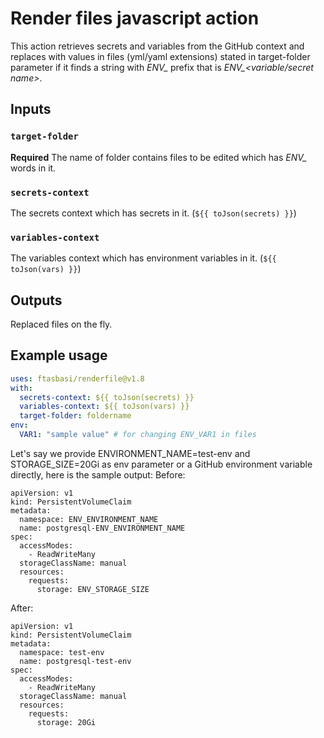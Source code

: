 # Render files javascript action

This action retrieves secrets and variables from the GitHub context and replaces with values in files (yml/yaml extensions) stated in target-folder parameter if it finds a string with *ENV_* prefix that is *ENV_<variable/secret name>*.

## Inputs

### `target-folder`

**Required** The name of folder contains files to be edited which has *ENV_* words in it.

### `secrets-context`

The secrets context which has secrets in it. (`${{ toJson(secrets) }}`)

### `variables-context`

The variables context which has environment variables in it. (`${{ toJson(vars) }}`)

## Outputs

Replaced files on the fly.

## Example usage

```yaml
uses: ftasbasi/renderfile@v1.8
with:
  secrets-context: ${{ toJson(secrets) }}
  variables-context: ${{ toJson(vars) }}
  target-folder: foldername
env:
  VAR1: "sample value" # for changing ENV_VAR1 in files
```

Let's say we provide ENVIRONMENT_NAME=test-env and STORAGE_SIZE=20Gi as env parameter or a GitHub environment variable directly, here is the sample output:
Before:
```
apiVersion: v1
kind: PersistentVolumeClaim
metadata:
  namespace: ENV_ENVIRONMENT_NAME
  name: postgresql-ENV_ENVIRONMENT_NAME
spec:
  accessModes:
    - ReadWriteMany
  storageClassName: manual
  resources:
    requests:
      storage: ENV_STORAGE_SIZE
```

After:
```
apiVersion: v1
kind: PersistentVolumeClaim
metadata:
  namespace: test-env
  name: postgresql-test-env
spec:
  accessModes:
    - ReadWriteMany
  storageClassName: manual
  resources:
    requests:
      storage: 20Gi
```